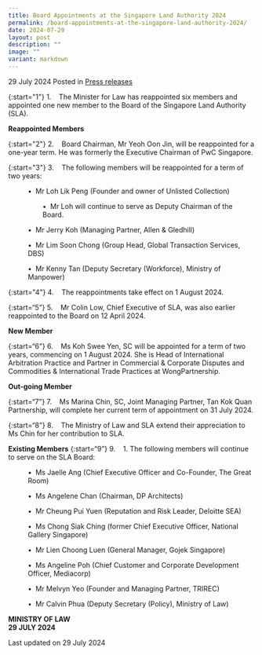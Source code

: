 ```yaml
---
title: Board Appointments at the Singapore Land Authority 2024
permalink: /board-appointments-at-the-singapore-land-authority-2024/
date: 2024-07-29
layout: post
description: ""
image: ""
variant: markdown
---
```

29 July 2024 Posted in [Press releases](/news/press-releases)

{:start="1"}
1.&nbsp;&nbsp;&nbsp; The Minister for Law has reappointed six members and appointed one new member to the Board of the Singapore Land Authority (SLA). 

**Reappointed Members**

{:start="2"}
2.&nbsp;&nbsp;&nbsp; Board Chairman, Mr Yeoh Oon Jin, will be reappointed for a one-year term. He was formerly the Executive Chairman of PwC Singapore.

{:start="3"}
3.&nbsp;&nbsp;&nbsp; The following members will be reappointed for a term of two years:

<p style="margin-left: 40px">
•&nbsp; Mr Loh Lik Peng (Founder and owner of Unlisted Collection)
</p>

<p style="margin-left: 70px">
•&nbsp; Mr Loh will continue to serve as Deputy Chairman of the Board.</p>

<p style="margin-left: 40px">
•&nbsp; Mr Jerry Koh (Managing Partner, Allen &amp; Gledhill)</p>

<p style="margin-left: 40px">
•&nbsp; Mr Lim Soon Chong (Group Head, Global Transaction Services, DBS)</p>

<p style="margin-left: 40px">
•&nbsp; Mr Kenny Tan (Deputy Secretary (Workforce), Ministry of Manpower)</p>

{:start="4"}
4.&nbsp;&nbsp;&nbsp; The reappointments take effect on 1 August 2024.

{:start=“5”}
5.&nbsp;&nbsp;&nbsp; Mr Colin Low, Chief Executive of SLA, was also earlier reappointed to the Board on 12 April 2024.

**New Member**

{:start=“6”}
6.&nbsp;&nbsp;&nbsp; Ms Koh Swee Yen, SC will be appointed for a term of two years, commencing on 1 August 2024. She is Head of International Arbitration Practice and Partner in Commercial &amp; Corporate Disputes and Commodities &amp; International Trade Practices at WongPartnership.

**Out-going Member**

{:start=“7”}
7.&nbsp;&nbsp;&nbsp; Ms Marina Chin, SC, Joint Managing Partner, Tan Kok Quan Partnership, will complete her current term of appointment on 31 July 2024.

{:start=“8”}
8.&nbsp;&nbsp;&nbsp; The Ministry of Law and SLA extend their appreciation to Ms Chin for her contribution to SLA.

**Existing Members**
{:start=“9”}
9.&nbsp;&nbsp;&nbsp; 1.	The following members will continue to serve on the SLA Board:

<p style="margin-left: 40px">
•&nbsp; Ms Jaelle Ang (Chief Executive Officer and Co-Founder, The Great Room)
</p>

<p style="margin-left: 40px">
•&nbsp; Ms Angelene Chan (Chairman, DP Architects)</p>

<p style="margin-left: 40px">
•&nbsp; Mr Cheung Pui Yuen (Reputation and Risk Leader, Deloitte SEA)</p>

<p style="margin-left: 40px">
•&nbsp; Ms Chong Siak Ching (former Chief Executive Officer, National Gallery Singapore)</p>

<p style="margin-left: 40px">
•&nbsp; Mr Lien Choong Luen (General Manager, Gojek Singapore) </p>

<p style="margin-left: 40px">
•&nbsp; Ms Angeline Poh (Chief Customer and Corporate Development Officer, Mediacorp)</p>

<p style="margin-left: 40px">
•&nbsp; Mr Melvyn Yeo (Founder and Managing Partner, TRIREC)</p>

<p style="margin-left: 40px">
•&nbsp; Mr Calvin Phua (Deputy Secretary (Policy), Ministry of Law)
</p>


**MINISTRY OF LAW**
<br>**29 JULY 2024**

 
<p class="right-side-updated">Last updated on 29 July 2024</p>
